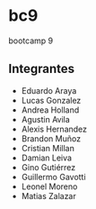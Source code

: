 # bc9
bootcamp 9
## Integrantes
- Eduardo Araya
- Lucas Gonzalez
- Andrea Holland
- Agustin Avila
- Alexis Hernandez
- Brandon Muñoz
- Cristian Millan
- Damian Leiva
- Gino Gutiérrez
- Guillermo Gavotti
- Leonel Moreno
- Matias Zalazar